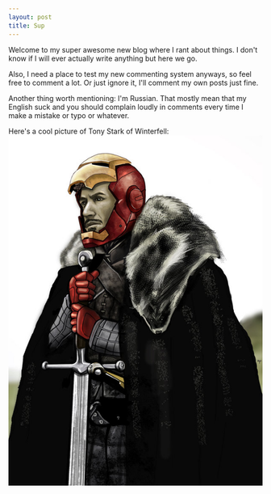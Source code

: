 ```yaml
---
layout: post
title: Sup
---
```


Welcome to my super awesome new blog where I rant about things. I don't know if I will ever actually write anything but here we go.

Also, I need a place to test my new commenting system anyways, so feel free to comment a lot. Or just ignore it, I'll comment my
own posts just fine.

Another thing worth mentioning: I'm Russian. That mostly mean that my English suck and you should complain loudly in comments
every time I make a mistake or typo or whatever.

Here's a cool picture of Tony Stark of Winterfell: ![Tony Stark of Winterfell](/public/images/2014-04-10-tony-stark.jpg "Tony Stark of Winterfell")
